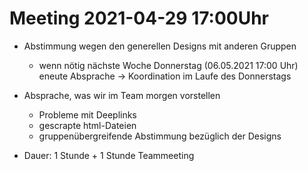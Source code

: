 # Meeting 2021-04-29 17:00Uhr

- Abstimmung wegen den generellen Designs mit anderen Gruppen
    - wenn nötig nächste Woche Donnerstag (06.05.2021 17:00 Uhr) eneute Absprache -> Koordination im Laufe des Donnerstags

- Absprache, was wir im Team morgen vorstellen
    - Probleme mit Deeplinks
    - gescrapte html-Dateien
    - gruppenübergreifende Abstimmung bezüglich der Designs

- Dauer: 1 Stunde + 1 Stunde Teammeeting